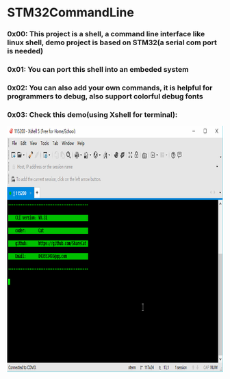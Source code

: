 # STM32CommandLine
### 0x00: This project is a shell, a command line interface like linux shell, demo project is based on STM32(a serial com port is needed)
### 0x01: You can port this shell into an embeded system
### 0x02: You can also add your own commands, it is helpful for programmers to debug, also support colorful debug fonts
### 0x03: Check this demo(using Xshell for terminal):
<img src="./Doc/demo.gif" width = "851" height = "576" alt="demo.gif" align=center />
